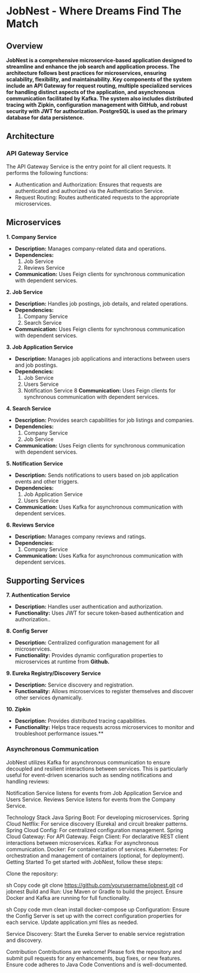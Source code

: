 # JobNest - Where Dreams Find The Match
## Overview
**JobNest is a comprehensive microservice-based application designed to streamline and enhance the job search and application process. The architecture follows best practices for microservices, ensuring scalability, flexibility, and maintainability. Key components of the system include an API Gateway for request routing, multiple specialized services for handling distinct aspects of the application, and asynchronous communication facilitated by Kafka. The system also includes distributed tracing with Zipkin, configuration management with GitHub, and robust security with JWT for authorization. PostgreSQL is used as the primary database for data persistence.**

## Architecture
### API Gateway Service
The API Gateway Service is the entry point for all client requests. It performs the following functions:

* Authentication and Authorization: Ensures that requests are authenticated and authorized via the Authentication Service.
* Request Routing: Routes authenticated requests to the appropriate microservices.

## Microservices
**1. Company Service**

* **Description:** Manages company-related data and operations.
* **Dependencies:**
  1. Job Service
  2. Reviews Service
* **Communication:** Uses Feign clients for synchronous communication with dependent services.

**2. Job Service**

* **Description:** Handles job postings, job details, and related operations.
* **Dependencies:**
  1. Company Service
  2. Search Service
* **Communication:** Uses Feign clients for synchronous communication with dependent services.

**3. Job Application Service**

* **Description:** Manages job applications and interactions between users and job postings.
* **Dependencies:**
  1. Job Service
  2. Users Service
  3. Notification Service
8 **Communication:** Uses Feign clients for synchronous communication with dependent services.

**4. Search Service**

* **Description:** Provides search capabilities for job listings and companies.
* **Dependencies:**
  1. Company Service
  2. Job Service
* **Communication:** Uses Feign clients for synchronous communication with dependent services.

**5. Notification Service**

* **Description:** Sends notifications to users based on job application events and other triggers.
* **Dependencies:**
  1. Job Application Service
  2. Users Service
* **Communication:** Uses Kafka for asynchronous communication with dependent services.

**6. Reviews Service**

* **Description:** Manages company reviews and ratings.
* **Dependencies:**
  1. Company Service
* **Communication:** Uses Kafka for asynchronous communication with dependent services.

## Supporting Services

**7. Authentication Service**

* **Description:** Handles user authentication and authorization.
* **Functionality:** Uses JWT for secure token-based authentication and authorization..

**8. Config Server**

* **Description:** Centralized configuration management for all microservices.
* **Functionality:** Provides dynamic configuration properties to microservices at runtime from **Github.**

**9. Eureka Registry/Discovery Service**

* **Description:** Service discovery and registration.
* **Functionality:** Allows microservices to register themselves and discover other services dynamically.

**10. Zipkin**
* **Description:** Provides distributed tracing capabilities.
* **Functionality:** Helps trace requests across microservices to monitor and troubleshoot performance issues.**

### Asynchronous Communication
JobNest utilizes Kafka for asynchronous communication to ensure decoupled and resilient interactions between services. This is particularly useful for event-driven scenarios such as sending notifications and handling reviews:

Notification Service listens for events from Job Application Service and Users Service.
Reviews Service listens for events from the Company Service.

Technology Stack
Java Spring Boot: For developing microservices.
Spring Cloud Netflix: For service discovery (Eureka) and circuit breaker patterns.
Spring Cloud Config: For centralized configuration management.
Spring Cloud Gateway: For API Gateway.
Feign Client: For declarative REST client interactions between microservices.
Kafka: For asynchronous communication.
Docker: For containerization of services.
Kubernetes: For orchestration and management of containers (optional, for deployment).
Getting Started
To get started with JobNest, follow these steps:

Clone the repository:

sh
Copy code
git clone https://github.com/yourusername/jobnest.git
cd jobnest
Build and Run:
Use Maven or Gradle to build the project. Ensure Docker and Kafka are running for full functionality.

sh
Copy code
mvn clean install
docker-compose up
Configuration:
Ensure the Config Server is set up with the correct configuration properties for each service. Update application.yml files as needed.

Service Discovery:
Start the Eureka Server to enable service registration and discovery.

Contribution
Contributions are welcome! Please fork the repository and submit pull requests for any enhancements, bug fixes, or new features. Ensure code adheres to Java Code Conventions and is well-documented.
